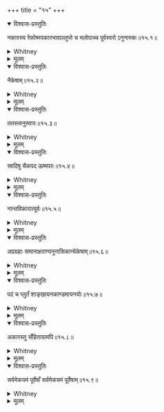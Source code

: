 +++
title = "१५"
+++
<details open><summary>विश्वास-प्रस्तुतिः</summary>

नकारस्य रेफोष्मयकारभावाल्लुप्ते च मलोपाच्च पूर्वस्वरो ऽनुनास्कः॥१५.१॥
</details>

<details><summary>Whitney</summary>

In case of the conversion of n into r, a spirant, or y --- also when the y is omitted --- or in case of the omission of m, the preceding vowel becomes nasal.  
</details>

<details><summary>मूलम्</summary>

नकारस्य रेफोष्मयकारभावाल्लुप्ते च मलोपाच्च पूर्वस्वरो ऽनुनास्कः॥१५.१॥
</details>

<details open><summary>विश्वास-प्रस्तुतिः</summary>

नैकेषाम्॥१५.२॥
</details>

<details><summary>Whitney</summary>

Some deny this.  
</details>

<details><summary>मूलम्</summary>

नैकेषाम्॥१५.२॥
</details>

<details open><summary>विश्वास-प्रस्तुतिः</summary>

ततस्त्वनुस्वारः॥१५.३॥
</details>

<details><summary>Whitney</summary>

And claim that, on the contrary, anusvāra is inserted after the vowel.  
</details>

<details><summary>मूलम्</summary>

ततस्त्वनुस्वारः॥१५.३॥
</details>

<details open><summary>विश्वास-प्रस्तुतिः</summary>

स्रादिषु चैकपद ऊष्मपरः॥१५.४॥
</details>

<details><summary>Whitney</summary>

anusvāra is also inserted in the case of sra etc., in a single word, before a spirant.  
</details>

<details><summary>मूलम्</summary>

स्रादिषु चैकपद ऊष्मपरः॥१५.४॥
</details>

<details open><summary>विश्वास-प्रस्तुतिः</summary>

नान्तविकारात्पूर्वः॥१५.५॥
</details>

<details><summary>Whitney</summary>

Not before an altered final.  
</details>

<details><summary>मूलम्</summary>

नान्तविकारात्पूर्वः॥१५.५॥
</details>

<details open><summary>विश्वास-प्रस्तुतिः</summary>

अप्रग्रहाः समानाक्षराण्यनुनासिकान्येकेषाम्॥१५.६॥
</details>

<details><summary>Whitney</summary>

According to some authorities, the simple vowels, except the pragrahas, are nasalized.  
</details>

<details><summary>मूलम्</summary>

अप्रग्रहाः समानाक्षराण्यनुनासिकान्येकेषाम्॥१५.६॥
</details>

<details open><summary>विश्वास-प्रस्तुतिः</summary>

पदं च प्लुतँ शाङ्खायनकाण्डमायनयोः॥१५.७॥
</details>

<details><summary>Whitney</summary>

As is also, according to śāṅkhāyana and kāṇḍamāyana, a protracted pada.  
</details>

<details><summary>मूलम्</summary>

पदं च प्लुतँ शाङ्खायनकाण्डमायनयोः॥१५.७॥
</details>

<details open><summary>विश्वास-प्रस्तुतिः</summary>

अकारस्तु सँहितायामपि॥१५.८॥
</details>

<details><summary>Whitney</summary>

An a, however, is nasalized in sam̐hitā also.  
</details>

<details><summary>मूलम्</summary>

अकारस्तु सँहितायामपि॥१५.८॥
</details>

<details open><summary>विश्वास-प्रस्तुतिः</summary>

सर्वमेकयमं पूर्वेषाँ सर्वमेकयमं पूर्वेषाम्॥१५.९॥
</details>

<details><summary>Whitney</summary>

According to the former ones, all is of one pitch  
</details>

<details><summary>मूलम्</summary>

सर्वमेकयमं पूर्वेषाँ सर्वमेकयमं पूर्वेषाम्॥१५.९॥
</details>
